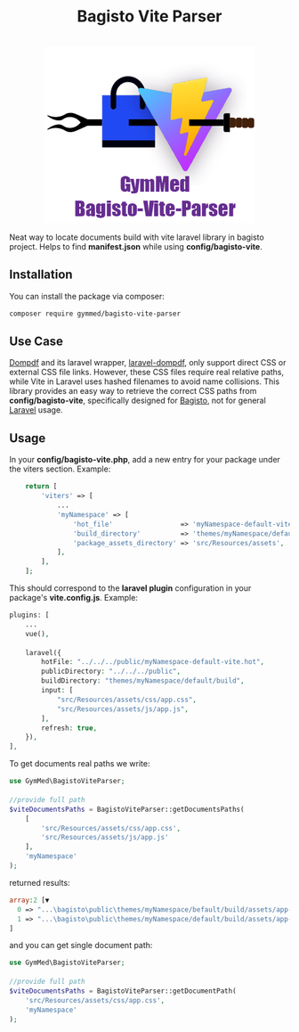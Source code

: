 <h1 align="center">
    Bagisto Vite Parser
</h1>
<br/>
<div align="center">
  <img src="./preview/images/bagisto-vite-parser-gymmed.png" alt="Parses bagisto vite document."/>
</div>

Neat way to locate documents build with vite laravel library in bagisto project.
Helps to find **manifest.json** while using **config/bagisto-vite**.

## Installation

You can install the package via composer:

```bash
composer require gymmed/bagisto-vite-parser
```

## Use Case

[Dompdf](https://github.com/dompdf/dompdf) and its laravel wrapper, [laravel-dompdf](https://github.com/barryvdh/laravel-dompdf),
only support direct CSS or external CSS file links. However, these CSS files require real relative paths, while Vite in Laravel uses hashed filenames to avoid name collisions. This library provides an easy way to retrieve the correct CSS paths from **config/bagisto-vite**, specifically designed for [Bagisto](https://github.com/bagisto/bagisto), not for general [Laravel](https://github.com/laravel/laravel) usage.

## Usage

In your **config/bagisto-vite.php**, add a new entry for your package under the viters section. Example:

```php
    return [
        'viters' => [
            ...
            'myNamespace' => [
                'hot_file'                 => 'myNamespace-default-vite.hot',
                'build_directory'          => 'themes/myNamespace/default/build',
                'package_assets_directory' => 'src/Resources/assets',
            ],
        ],
    ];
```

This should correspond to the **laravel plugin** configuration in your package's **vite.config.js**. Example:

```php
plugins: [
    ...
    vue(),

    laravel({
        hotFile: "../../../public/myNamespace-default-vite.hot",
        publicDirectory: "../../../public",
        buildDirectory: "themes/myNamespace/default/build",
        input: [
            "src/Resources/assets/css/app.css",
            "src/Resources/assets/js/app.js",
        ],
        refresh: true,
    }),
],
```

To get documents real paths we write:

```php
use GymMed\BagistoViteParser;

//provide full path
$viteDocumentsPaths = BagistoViteParser::getDocumentsPaths(
    [
        'src/Resources/assets/css/app.css',
        'src/Resources/assets/js/app.js'
    ],
    'myNamespace'
);
```

returned results:

```php
array:2 [▼
  0 => "...\bagisto\public\themes/myNamespace/befault/build/assets/app-2bf84331.css"
  1 => "...\bagisto\public\themes/myNamespace/default/build/assets/app-c35c0f3a.js"
]
```

and you can get single document path:

```php
use GymMed\BagistoViteParser;

//provide full path
$viteDocumentsPaths = BagistoViteParser::getDocumentPath(
    'src/Resources/assets/css/app.css',
    'myNamespace'
);
```
